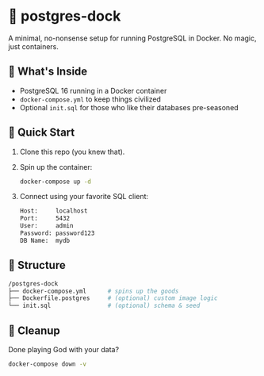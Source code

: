 # 🐘 postgres-dock

A minimal, no-nonsense setup for running PostgreSQL in Docker. No magic, just containers.

## 🧱 What's Inside

- PostgreSQL 16 running in a Docker container
- `docker-compose.yml` to keep things civilized
- Optional `init.sql` for those who like their databases pre-seasoned

## 🚀 Quick Start

1. Clone this repo (you knew that).
2. Spin up the container:

   ```bash
   docker-compose up -d 
   ```
3. Connect using your favorite SQL client:
    ```bash
    Host:     localhost
    Port:     5432
    User:     admin
    Password: password123
    DB Name:  mydb
    ```

## 📂 Structure
```bash
/postgres-dock
├── docker-compose.yml      # spins up the goods
├── Dockerfile.postgres     # (optional) custom image logic
└── init.sql                # (optional) schema & seed
```

## 🧼 Cleanup
Done playing God with your data?
```bash
docker-compose down -v
```
